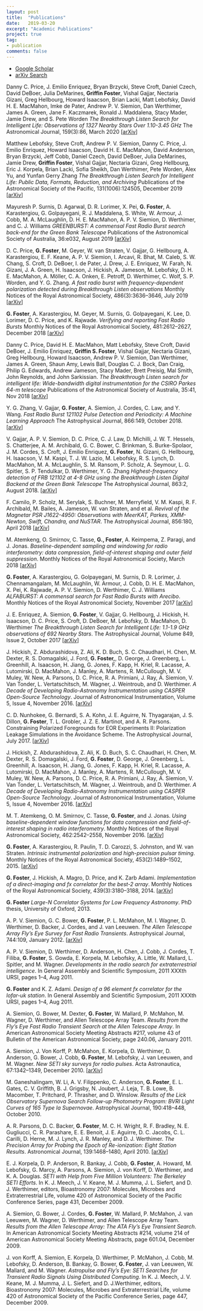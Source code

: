 ```yaml
---
layout: post
title:  "Publications"
date:   2019-03-20
excerpt: "Academic Publications"
project: true
tag:
- publication
comments: false
---
```


* [Google Scholar](https://scholar.google.com/citations?user=eqKE1L8AAAAJ&hl=en)
* [arXiv Search](http://arxiv.org/find/astro-ph/1/au:+Foster_G/0/1/0/all/0/1)

Danny C. Price, J. Emilio Enriquez, Bryan Brzycki, Steve Croft, Daniel Czech, David DeBoer, Julia DeMarines, **Griffin Foster**, Vishal Gajjar, Nectaria Gizani, Greg Hellbourg, Howard Isaacson, Brian Lacki, Matt Lebofsky, David H. E. MacMahon, Imke de Pater, Andrew P. V. Siemion, Dan Werthimer, James A. Green, Jane F. Kaczmarek, Ronald J. Maddalena, Stacy Mader, Jamie Drew, and S. Pete Worden *The Breakthrough Listen Search for Intelligent Life: Observations of 1327 Nearby Stars Over 1.10-3.45 GHz* The Astronomical Journal, 159(3):86, March 2020 [[arXiv](https://arxiv.org/abs/1906.07750)]

Matthew Lebofsky, Steve Croft, Andrew P. V. Siemion, Danny C. Price, J. Emilio Enriquez, Howard Isaacson, David H. E. MacMahon, David Anderson, Bryan Brzycki, Jeff Cobb, Daniel Czech, David DeBoer, Julia DeMarines, Jamie Drew, **Griffin Foster**, Vishal Gajjar, Nectaria Gizani, Greg Hellbourg, Eric J. Korpela, Brian Lacki, Sofia Sheikh, Dan Werthimer, Pete Worden, Alex Yu, and Yunfan Gerry Zhang *The Breakthrough Listen Search for Intelligent Life: Public Data, Formats, Reduction, and Archiving* Publications of the Astronomical Society of the Pacific, 131(1006):124505, December 2019 [[arXiv](https://arxiv.org/abs/1906.07391)]

Mayuresh P. Surnis, D. Agarwal, D. R. Lorimer, X. Pei, **G. Foster**, A. Karastergiou, G. Golpayegani, R. J. Maddalena, S. White, W. Armour, J. Cobb, M. A. McLaughlin, D. H. E. MacMahon, A. P. V. Siemion, D. Werthimer, and C. J. Williams *GREENBURST: A commensal Fast Radio Burst search back-end for the Green Bank Telescope* Publications of the Astronomical Society of Australia, 36:e032, August 2019 [[arXiv](https://arxiv.org/abs/1903.05573)]

D. C. Price, **G. Foster**, M. Geyer, W. van Straten, V. Gajjar, G. Hellbourg, A. Karastergiou, E. F. Keane, A. P. V. Siemion, I. Arcavi, R. Bhat, M. Caleb, S. W. Chang, S. Croft, D. DeBoer, I. de Pater, J. Drew, J. E. Enriquez, W. Farah, N. Gizani, J. A. Green, H. Isaacson, J. Hickish, A. Jameson, M. Lebofsky, D. H. E. MacMahon, A. Möller, C. A. Onken, E. Petroff, D. Werthimer, C. Wolf, S. P. Worden, and Y. G. Zhang. *A fast radio burst with frequency-dependent polarization detected during Breakthrough Listen observations* Monthly Notices of the Royal Astronomical Society, 486(3):3636–3646, July 2019 [[arXiv](https://arxiv.org/abs/1901.07412)]

**G. Foster**, A. Karastergiou, M. Geyer, M. Surnis, G. Golpayegani, K. Lee, D. Lorimer, D. C. Price, and K. Rajwade. *Verifying and reporting Fast Radio Bursts* Monthly Notices of the Royal Astronomical Society, 481:2612–2627, December 2018 [[arXiv](https://arxiv.org/abs/1808.07809)]

Danny C. Price, David H. E. MacMahon, Matt Lebofsky, Steve Croft, David DeBoer, J. Emilio Enriquez, **Griffin S. Foster**, Vishal Gajjar, Nectaria Gizani, Greg Hellbourg, Howard Isaacson, Andrew P. V. Siemion, Dan Werthimer, James A. Green, Shaun Amy, Lewis Ball, Douglas C. J. Bock, Dan Craig, Philip G. Edwards, Andrew Jameson, Stacy Mader, Brett Preisig, Mal Smith, John Reynolds, and John Sarkissian. *The Breakthrough Listen search for intelligent life: Wide-bandwidth digital instrumentation for the CSIRO Parkes 64-m telescope* Publications of the Astronomical Society of Australia, 35:41, Nov 2018 [[arXiv](https://arxiv.org/abs/1804.04571)]

Y. G. Zhang, V. Gajjar, **G. Foster**, A. Siemion, J. Cordes, C. Law, and Y. Wang. *Fast Radio Burst 121102 Pulse Detection and Periodicity: A Machine Learning Approach* The Astrophysical Journal, 866:149, October 2018. [[arXiv](https://arxiv.org/abs/1809.03043)]

V. Gajjar, A. P. V. Siemion, D. C. Price, C. J. Law, D. Michilli, J. W. T. Hessels, S. Chatterjee, A. M. Archibald, G. C. Bower, C. Brinkman, S. Burke-Spolaor, J. M. Cordes, S. Croft, J. Emilio Enriquez, **G. Foster**, N. Gizani, G. Hellbourg, H. Isaacson, V. M. Kaspi, T. J. W. Lazio, M. Lebofsky, R. S. Lynch, D. MacMahon, M. A. McLaughlin, S. M. Ransom, P. Scholz, A. Seymour, L. G. Spitler, S. P. Tendulkar, D. Werthimer, Y. G. Zhang *Highest-frequency detection of FRB 121102 at 4-8 GHz using the Breakthrough Listen Digital Backend at the Green Bank Telescope* The Astrophysical Journal, 863:2, August 2018. [[arXiv](https://arxiv.org/abs/1804.04101)]

F. Camilo, P. Scholz, M. Serylak, S. Buchner, M. Merryfield, V. M. Kaspi, R. F. Archibald, M. Bailes, A. Jameson, W. van Straten, and et al. *Revival of the Magnetar PSR J1622-4950: Observations with MeerKAT, Parkes, XMM-Newton, Swift, Chandra, and NuSTAR*. The Astrophysical Journal, 856:180, April 2018 [[arXiv](https://arxiv.org/abs/1804.01933)]

M. Atemkeng, O. Smirnov, C. Tasse, **G., Foster**, A. Keimpema, Z. Paragi, and J. Jonas. *Baseline-dependent sampling and windowing for radio interferometry: data compression, field-of-interest shaping and outer field suppression*. Monthly Notices of the Royal Astronomical Society, March 2018 [[arXiv](https://arxiv.org/abs/1803.02569)]

**G. Foster**, A. Karastergiou, G. Golpayegani, M. Surnis, D. R. Lorimer, J. Chennamangalam, M. McLaughlin, W. Armour, J. Cobb, D. H. E. MacMahon, X. Pei, K. Rajwade, A. P. V. Siemion, D. Werthimer, C. J. Williams *ALFABURST: A commensal search for Fast Radio Bursts with Arecibo*. Monthly Notices of the Royal Astronomical Society, November 2017 [[arXiv](https://arxiv.org/abs/1710.10806)]

J. E. Enriquez, A. Siemion, **G. Foster**, V. Gajjar, G. Hellbourg, J. Hickish, H. Isaacson, D. C. Price, S. Croft, D. DeBoer, M. Lebofsky, D. MacMahon, D. Werthimer *The Breakthrough Listen Search for Intelligent Life: 1.1-1.9 GHz observations of 692 Nearby Stars*. The Astrophysical Journal, Volume 849, Issue 2, October 2017 [[arXiv](https://arxiv.org/abs/1709.03491)]

J. Hickish, Z. Abdurashidova, Z. Ali, K. D. Buch, S. C. Chaudhari, H. Chen, M. Dexter, R. S. Domagalski, J. Ford, **G. Foster,**, D. George, J. Greenberg, L. Greenhill, A. Isaacson, H. Jiang, G. Jones, F. Kapp, H. Kriel, R. Lacasse, A. Lutomirski, D. MacMahon, J. Manley, A. Martens, R. McCullough, M. V. Muley, W. New, A. Parsons, D. C. Price, R. A. Primiani, J. Ray, A. Siemion, V. Van Tonder, L. Vertatschitsch, M. Wagner, J. Weintroub, and D. Werthimer. *A Decade of Developing Radio-Astronomy Instrumentation using CASPER Open-Source Technology*. Journal of Astronomical Instrumentation, Volume 5, Issue 4, November 2016. [[arXiv](https://arxiv.org/abs/1611.01826)]

C. D. Nunhokee, G. Bernardi, S. A. Kohn, J. E. Aguirre, N. Thyagarajan, J. S. Dillon,
**G. Foster**, T. L. Grobler, J. Z. E. Martinot, and A. R. Parsons. Constraining Polarized
Foregrounds for EOR Experiments II: Polarization Leakage Simulations in the
Avoidance Scheme. The Astrophysical Journal, July 2017. [[arXiv](https://arxiv.org/abs/1707.04109)]

J. Hickish, Z. Abdurashidova, Z. Ali, K. D. Buch, S. C. Chaudhari, H. Chen, M. Dexter, R. S. Domagalski, J. Ford, **G. Foster**, D. George, J. Greenberg, L. Greenhill, A. Isaacson, H. Jiang, G. Jones, F. Kapp, H. Kriel, R. Lacasse, A. Lutomirski, D. MacMahon, J. Manley, A. Martens, R. McCullough, M. V. Muley, W. New, A. Parsons, D. C. Price, R. A. Primiani, J. Ray, A. Siemion, V. Van Tonder, L. Vertatschitsch, M. Wagner, J. Weintroub, and D. Werthimer. *A Decade of Developing Radio-Astronomy Instrumentation using CASPER Open-Source Technology*. Journal of Astronomical Instrumentation, Volume 5, Issue 4, November 2016. [[arXiv](https://arxiv.org/abs/1611.01826)]

M. T. Atemkeng, O. M. Smirnov, C. Tasse, **G. Foster**, and J. Jonas. *Using baseline-dependent window functions for data compression and field-of-interest shaping in radio interferometry*. Monthly Notices of the Royal Astronomical Society, 462:2542–2558, November 2016. [[arXiv](https://arxiv.org/abs/1607.04106)]

**G. Foster**, A. Karastergiou, R. Paulin, T. D. Carozzi, S. Johnston, and W. van Straten. *Intrinsic instrumental polarization and high-precision pulsar timing*. Monthly Notices of the Royal Astronomical Society, 453(2):1489–1502, 2015. [[arXiv](http://arxiv.org/abs/1507.06839)]

**G. Foster**, J. Hickish, A. Magro, D. Price, and K. Zarb Adami. *Implementation of a
direct-imaging and fx correlator for the best-2 array*. Monthly Notices of the Royal
Astronomical Society, 439(3):3180–3188, 2014. [[arXiv](http://arxiv.org/abs/1401.6753)]

**G. Foster** *Large-N Correlator Systems for Low Frequency Astronomy*. PhD thesis,
University of Oxford, 2013.

A. P. V. Siemion, G. C. Bower, **G. Foster**, P. L. McMahon, M. I. Wagner, D. Werthimer, D. Backer, J. Cordes, and J. van Leeuwen. *The Allen Telescope Array Fly’s Eye Survey for Fast Radio Transients*. Astrophysical Journal, 744:109, January 2012. [[arXiv](http://arxiv.org/abs/1109.2659)]

A. P. V. Siemion, D. Werthimer, D. Anderson, H. Chen, J. Cobb, J. Cordes, T. Filiba, **G. Foster**, S. Gowda, E. Korpela, M. Lebofsky, A. Little, W. Mallard, L. Spitler, and M. Wagner. *Developments in the radio search for extraterrestrial intelligence*. In General Assembly and Scientific Symposium, 2011 XXXth URSI, pages 1–4, Aug 2011.

**G. Foster** and K. Z. Adami. *Design of a 96 element fx correlator for the lofar-uk station*. In General Assembly and Scientific Symposium, 2011 XXXth URSI, pages 1–4, Aug 2011.

A. Siemion, G. Bower, M. Dexter, **G. Foster**, W. Mallard, P. McMahon, M. Wagner, D. Werthimer, and Allen Telescope Array Team. *Results from the Fly’s Eye Fast Radio Transient Search at the Allen Telescope Array*. In American Astronomical Society Meeting Abstracts #217, volume 43 of Bulletin of the American Astronomical Society, page 240.06, January 2011.

A. Siemion, J. Von Korff, P. McMahon, E. Korpela, D. Werthimer, D. Anderson, G. Bower, J. Cobb, **G. Foster**, M. Lebofsky, J. van Leeuwen, and M. Wagner. *New SETI sky surveys for radio pulses*. Acta Astronautica, 67:1342–1349, December 2010. [[arXiv](http://arxiv.org/abs/0811.3046)]

M. Ganeshalingam, W. Li, A. V. Filippenko, C. Anderson, **G. Foster**, E. L. Gates, C. V. Griffith, B. J. Grigsby, N. Joubert, J. Leja, T. B. Lowe, B. Macomber, T. Pritchard,
P. Thrasher, and D. Winslow. *Results of the Lick Observatory Supernova Search Follow-up Photometry Program: BVRI Light Curves of 165 Type Ia Supernovae*. Astrophysical Journal, 190:418–448, October 2010.

A. R. Parsons, D. C. Backer, **G. Foster**, M. C. H. Wright, R. F. Bradley, N. E. Gugliucci, C. R. Parashare, E. E. Benoit, J. E. Aguirre, D. C. Jacobs, C. L. Carilli, D. Herne, M. J. Lynch, J. R. Manley, and D. J. Werthimer. *The Precision Array for Probing the Epoch of Re-ionization: Eight Station Results*. Astronomical Journal, 139:1468–1480, April 2010. [[arXiv](http://arxiv.org/abs/0904.2334)]

E. J. Korpela, D. P. Anderson, R. Bankay, J. Cobb, **G. Foster**, A. Howard, M. Lebofsky, G. Marcy, A. Parsons, A. Siemion, J. von Korff, D. Werthimer, and K. A. Douglas. *SETI with Help from Five Million Volunteers: The Berkeley SETI Efforts*. In K. J. Meech, J. V. Keane, M. J. Mumma, J. L. Siefert, and D. J. Werthimer, editors, Bioastronomy 2007: Molecules, Microbes and Extraterrestrial Life, volume 420 of Astronomical Society of the Pacific Conference Series, page 431, December 2009.

A. Siemion, G. Bower, J. Cordes, **G. Foster**, W. Mallard, P. McMahon, J. van Leeuwen, M. Wagner, D. Werthimer, and Allen Telescope Array Team. *Results from the Allen Telescope Array: The ATA Fly’s Eye Transient Search*. In American Astronomical Society Meeting Abstracts #214, volume 214 of American Astronomical Society Meeting Abstracts, page 601.04, December 2009.

J. von Korff, A. Siemion, E. Korpela, D. Werthimer, P. McMahon, J. Cobb, M. Lebofsky,
D. Anderson, B. Bankay, G. Bower, **G. Foster**, J. van Leeuwen, W. Mallard, and M. Wagner. *Astropulse and Fly’s Eye: SETI Searches for Transient Radio Signals Using Distributed Computing*. In K. J. Meech, J. V. Keane, M. J. Mumma, J. L. Siefert, and D. J.Werthimer, editors, Bioastronomy 2007: Molecules, Microbes and Extraterrestrial Life, volume 420 of Astronomical Society of the Pacific Conference Series, page 447, December 2009.
